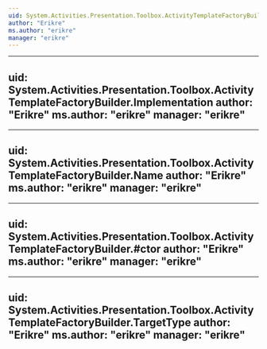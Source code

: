 ```yaml
---
uid: System.Activities.Presentation.Toolbox.ActivityTemplateFactoryBuilder
author: "Erikre"
ms.author: "erikre"
manager: "erikre"
---
```


---
uid: System.Activities.Presentation.Toolbox.ActivityTemplateFactoryBuilder.Implementation
author: "Erikre"
ms.author: "erikre"
manager: "erikre"
---

---
uid: System.Activities.Presentation.Toolbox.ActivityTemplateFactoryBuilder.Name
author: "Erikre"
ms.author: "erikre"
manager: "erikre"
---

---
uid: System.Activities.Presentation.Toolbox.ActivityTemplateFactoryBuilder.#ctor
author: "Erikre"
ms.author: "erikre"
manager: "erikre"
---

---
uid: System.Activities.Presentation.Toolbox.ActivityTemplateFactoryBuilder.TargetType
author: "Erikre"
ms.author: "erikre"
manager: "erikre"
---
